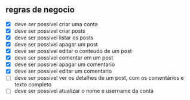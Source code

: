 ## regras de negocio
- [x] deve ser possível criar uma conta
- [x] deve ser possivel criar posts
- [x] deve ser possivel listar os posts
- [x] deve ser possivel apagar um post
- [x] deve ser possivel editar o conteudo de um post
- [x] deve ser possivel comentar em um post
- [x] deve ser possivel apagar um comentario
- [x] deve ser possivel editar um comentario
- [ ] deve ser possivel ver os detalhes de um post, com os comentários e texto completo
- [ ] deve ser possivel atualizar o nome e username da conta